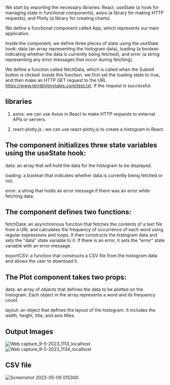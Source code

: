 We start by importing the necessary libraries: React, useState (a hook for managing state in functional components), axios (a library for making HTTP requests), and Plotly (a library for creating charts).

We define a functional component called App, which represents our main application.

Inside the component, we define three pieces of state using the useState hook: data (an array representing the histogram data), loading (a boolean indicating whether the data is currently being fetched), and error (a string representing any error messages that occur during fetching).

We define a function called fetchData, which is called when the Submit button is clicked. Inside this function, we first set the loading state to true, and then make an HTTP GET request to the URL https://www.terriblytinytales.com/test.txt. If the request is successful.


## libraries

1. axios: we can use Axios in React to make HTTP requests to external APIs or servers.

2. react-plotly.js : we can use react-plotly.js to create a histogram in React. 


## The component initializes three state variables using the useState hook:

data: an array that will hold the data for the histogram to be displayed.

loading: a boolean that indicates whether data is currently being fetched or not.

error: a string that holds an error message if there was an error while fetching data.


## The component defines two functions:

fetchData: an asynchronous function that fetches the contents of a text file from a URL and calculates the frequency of occurrence of each word using regular expressions and loops. It then constructs the histogram data and sets the "data" state variable to it. If there is an error, it sets the "error" state variable with an error message.

exportCSV: a function that constructs a CSV file from the histogram data and allows the user to download it.


## The Plot component takes two props:

data: an array of objects that defines the data to be plotted on the histogram. Each object in the array represents a word and its frequency count.

layout: an object that defines the layout of the histogram. It includes the width, height, title, and axis titles.

## Output Images
![Web capture_9-5-2023_1113_localhost](https://user-images.githubusercontent.com/122161959/236927181-042fb354-1b10-4e96-b8c8-a75fb49e4b05.jpeg)
![Web capture_9-5-2023_1134_localhost](https://user-images.githubusercontent.com/122161959/236927225-81abc20e-0518-4e88-a028-b52c8bf2922b.jpeg)

## CSV file
![Screenshot 2023-05-09 015300](https://user-images.githubusercontent.com/122161959/236927239-01324af0-7181-4b1e-b01b-80a3dfc97d29.png)
